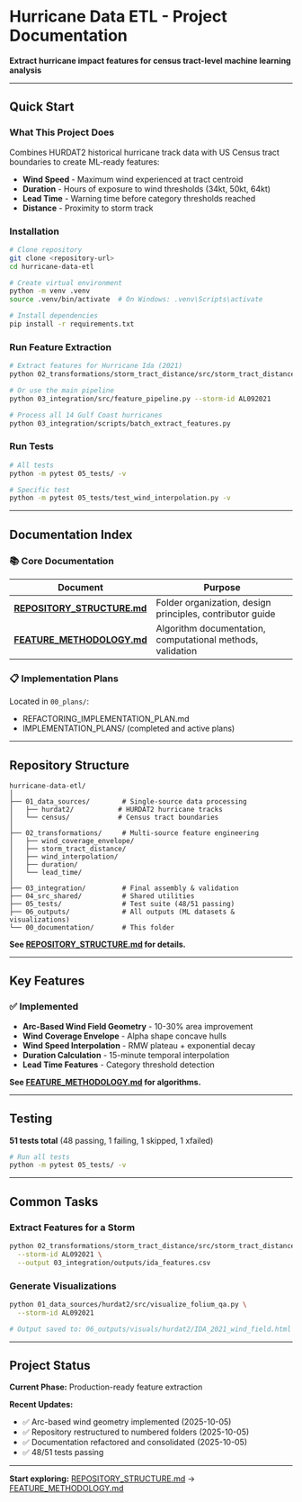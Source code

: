 # Hurricane Data ETL - Project Documentation

**Extract hurricane impact features for census tract-level machine learning analysis**

---

## Quick Start

### What This Project Does

Combines HURDAT2 historical hurricane track data with US Census tract boundaries to create ML-ready features:
- **Wind Speed** - Maximum wind experienced at tract centroid
- **Duration** - Hours of exposure to wind thresholds (34kt, 50kt, 64kt)
- **Lead Time** - Warning time before category thresholds reached
- **Distance** - Proximity to storm track

### Installation

```bash
# Clone repository
git clone <repository-url>
cd hurricane-data-etl

# Create virtual environment
python -m venv .venv
source .venv/bin/activate  # On Windows: .venv\Scripts\activate

# Install dependencies
pip install -r requirements.txt
```

### Run Feature Extraction

```bash
# Extract features for Hurricane Ida (2021)
python 02_transformations/storm_tract_distance/src/storm_tract_distance.py --storm-id AL092021

# Or use the main pipeline
python 03_integration/src/feature_pipeline.py --storm-id AL092021

# Process all 14 Gulf Coast hurricanes
python 03_integration/scripts/batch_extract_features.py
```

### Run Tests

```bash
# All tests
python -m pytest 05_tests/ -v

# Specific test
python -m pytest 05_tests/test_wind_interpolation.py -v
```

---

## Documentation Index

### 📚 Core Documentation

| Document | Purpose |
|----------|---------|
| **[REPOSITORY_STRUCTURE.md](REPOSITORY_STRUCTURE.md)** | Folder organization, design principles, contributor guide |
| **[FEATURE_METHODOLOGY.md](FEATURE_METHODOLOGY.md)** | Algorithm documentation, computational methods, validation |

### 📋 Implementation Plans

Located in `00_plans/`:
- REFACTORING_IMPLEMENTATION_PLAN.md
- IMPLEMENTATION_PLANS/ (completed and active plans)

---

## Repository Structure

```
hurricane-data-etl/
│
├── 01_data_sources/        # Single-source data processing
│   ├── hurdat2/           # HURDAT2 hurricane tracks
│   └── census/            # Census tract boundaries
│
├── 02_transformations/     # Multi-source feature engineering
│   ├── wind_coverage_envelope/
│   ├── storm_tract_distance/
│   ├── wind_interpolation/
│   ├── duration/
│   └── lead_time/
│
├── 03_integration/         # Final assembly & validation
├── 04_src_shared/          # Shared utilities
├── 05_tests/               # Test suite (48/51 passing)
├── 06_outputs/             # All outputs (ML datasets & visualizations)
└── 00_documentation/       # This folder
```

**See [REPOSITORY_STRUCTURE.md](REPOSITORY_STRUCTURE.md) for details.**

---

## Key Features

### ✅ Implemented

- **Arc-Based Wind Field Geometry** - 10-30% area improvement
- **Wind Coverage Envelope** - Alpha shape concave hulls
- **Wind Speed Interpolation** - RMW plateau + exponential decay  
- **Duration Calculation** - 15-minute temporal interpolation
- **Lead Time Features** - Category threshold detection

**See [FEATURE_METHODOLOGY.md](FEATURE_METHODOLOGY.md) for algorithms.**

---

## Testing

**51 tests total** (48 passing, 1 failing, 1 skipped, 1 xfailed)

```bash
# Run all tests
python -m pytest 05_tests/ -v
```

---

## Common Tasks

### Extract Features for a Storm

```bash
python 02_transformations/storm_tract_distance/src/storm_tract_distance.py \
  --storm-id AL092021 \
  --output 03_integration/outputs/ida_features.csv
```

### Generate Visualizations

```bash
python 01_data_sources/hurdat2/src/visualize_folium_qa.py \
  --storm-id AL092021

# Output saved to: 06_outputs/visuals/hurdat2/IDA_2021_wind_field.html
```

---

## Project Status

**Current Phase:** Production-ready feature extraction

**Recent Updates:**
- ✅ Arc-based wind geometry implemented (2025-10-05)
- ✅ Repository restructured to numbered folders (2025-10-05)
- ✅ Documentation refactored and consolidated (2025-10-05)
- ✅ 48/51 tests passing

---

**Start exploring:** [REPOSITORY_STRUCTURE.md](REPOSITORY_STRUCTURE.md) → [FEATURE_METHODOLOGY.md](FEATURE_METHODOLOGY.md)
